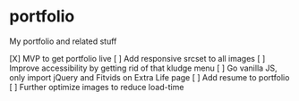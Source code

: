 # portfolio
My portfolio and related stuff

[X] MVP to get portfolio live
[ ] Add responsive srcset to all images
[ ] Improve accessibility by getting rid of that kludge menu
[ ] Go vanilla JS, only import jQuery and Fitvids on Extra Life page
[ ] Add resume to portfolio
[ ] Further optimize images to reduce load-time